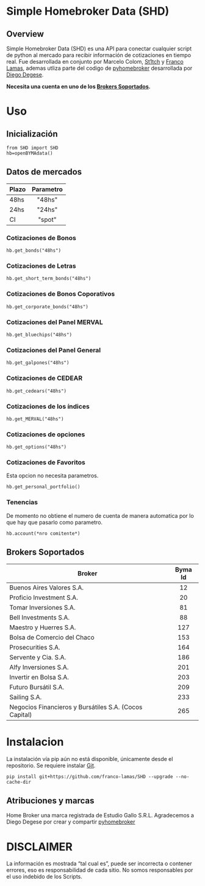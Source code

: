 # Simple Homebroker Data (SHD)
## Overview
Simple Homebroker Data (SHD) es una API para conectar cualquier script de python al mercado para recibir información de cotizaciones en tiempo real. Fue desarrollada en conjunto por Marcelo Colom, [St1tch](https://twitter.com/St1tch_BL) y [Franco Lamas](https://www.linkedin.com/in/franco-lamas/), ademas utliza parte del codigo de [pyhomebroker](https://github.com/crapher/pyhomebroker) desarrollada por [Diego Degese](https://twitter.com/diegodegese).

**Necesita una cuenta en uno de los [Brokers Soportados](#Brokers-Soportados).**

# Uso
## Inicialización

    from SHD import SHD
    hb=openBYMAdata()

## Datos de mercados
| Plazo |Parametro|
| ------------ | :------------: |
| 48hs |"48hs"|
| 24hs |"24hs"|
| CI |"spot"|

### Cotizaciones de Bonos

    hb.get_bonds("48hs")

### Cotizaciones de Letras

    hb.get_short_term_bonds("48hs")

### Cotizaciones de Bonos Coporativos
    hb.get_corporate_bonds("48hs")

### Cotizaciones del Panel MERVAL

    hb.get_bluechips("48hs")

### Cotizaciones del Panel General

    hb.get_galpones("48hs")

### Cotizaciones de CEDEAR

    hb.get_cedears("48hs")

### Cotizaciones de los índices 

    hb.get_MERVAL("48hs")
    
### Cotizaciones de opciones

    hb.get_options("48hs")

### Cotizaciones de Favoritos
Esta opcion no necesita parametros.

    hb.get_personal_portfolio()

### Tenencias
De momento no obtiene el numero de cuenta de manera automatica por lo que hay que pasarlo como parametro.

    hb.account(*nro comitente*)    


## Brokers Soportados

| Broker|Byma Id|
| ------------ | :------------: |
|Buenos Aires Valores S.A.|12|
|Proficio Investment S.A.|20|
|Tomar Inversiones S.A.|81|
|Bell Investments S.A.|88|
|Maestro y Huerres S.A.|127|
|Bolsa de Comercio del Chaco|153|
|Prosecurities S.A.|164|
|Servente y Cia. S.A.|186|
|Alfy Inversiones S.A.|201|
|Invertir en Bolsa S.A.|203|
|Futuro Bursátil S.A.|209|
|Sailing S.A.|233|
|Negocios Financieros y Bursátiles S.A. (Cocos Capital)|265|

# Instalacion

La instalación vía pip aún no está disponible, únicamente desde el repositorio. Se requiere instalar [Git](https://git-scm.com/).

    pip install git+https://github.com/franco-lamas/SHD --upgrade --no-cache-dir
    
 
 ## Atribuciones y marcas

Home Broker una marca registrada de Estudio Gallo S.R.L.
Agradecemos a Diego Degese por crear y compartir [pyhomebroker](https://github.com/crapher/pyhomebroker)

# DISCLAIMER

La información es mostrada “tal cual es”, puede ser incorrecta o contener errores, eso es responsabilidad de cada sitio. No somos responsables por el uso indebido de los Scripts.
